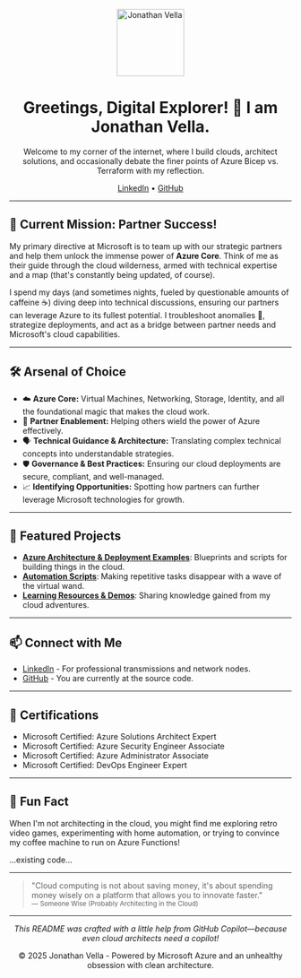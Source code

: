 <p align="center">
  <img src="https://avatars.githubusercontent.com/u/your-github-id?v=4" width="120" alt="Jonathan Vella"/>
</p>

<h1 align="center">Greetings, Digital Explorer! 👋 I am Jonathan Vella.</h1>

<p align="center">
  Welcome to my corner of the internet, where I build clouds, architect solutions, and occasionally debate the finer points of Azure Bicep vs. Terraform with my reflection.
</p>

<p align="center">
  <a href="https://www.linkedin.com/in/jonathanvella/">LinkedIn</a> •
  <a href="https://github.com/jonathan-vella">GitHub</a>
</p>

---

## 🚀 Current Mission: Partner Success!

My primary directive at Microsoft is to team up with our strategic partners and help them unlock the immense power of **Azure Core**. Think of me as their guide through the cloud wilderness, armed with technical expertise and a map (that's constantly being updated, of course).

I spend my days (and sometimes nights, fueled by questionable amounts of caffeine ☕) diving deep into technical discussions, ensuring our partners can leverage Azure to its fullest potential. I troubleshoot anomalies 👾, strategize deployments, and act as a bridge between partner needs and Microsoft's cloud capabilities.

---

## 🛠️ Arsenal of Choice

- ☁️ **Azure Core:** Virtual Machines, Networking, Storage, Identity, and all the foundational magic that makes the cloud work.
- 🤝 **Partner Enablement:** Helping others wield the power of Azure effectively.
- 🗣️ **Technical Guidance & Architecture:** Translating complex technical concepts into understandable strategies.
- 🛡️ **Governance & Best Practices:** Ensuring our cloud deployments are secure, compliant, and well-managed.
- 📈 **Identifying Opportunities:** Spotting how partners can further leverage Microsoft technologies for growth.

---

## 📂 Featured Projects

- **[Azure Architecture & Deployment Examples](#)**: Blueprints and scripts for building things in the cloud.
- **[Automation Scripts](#)**: Making repetitive tasks disappear with a wave of the virtual wand.
- **[Learning Resources & Demos](#)**: Sharing knowledge gained from my cloud adventures.

---

## 📫 Connect with Me

- [LinkedIn](https://www.linkedin.com/in/jonathanvella/) - For professional transmissions and network nodes.
- [GitHub](https://github.com/jonathan-vella) - You are currently at the source code.

---

## 🏅 Certifications

- Microsoft Certified: Azure Solutions Architect Expert
- Microsoft Certified: Azure Security Engineer Associate
- Microsoft Certified: Azure Administrator Associate
- Microsoft Certified: DevOps Engineer Expert

---

## 🎲 Fun Fact

When I'm not architecting in the cloud, you might find me exploring retro video games, experimenting with home automation, or trying to convince my coffee machine to run on Azure Functions!

...existing code...

---

> "Cloud computing is not about saving money, it's about spending money wisely on a platform that allows you to innovate faster."  
> <sub>— Someone Wise (Probably Architecting in the Cloud)</sub>

---

<p align="center">
  <em>This README was crafted with a little help from GitHub Copilot—because even cloud architects need a copilot!</em>
</p>

<p align="center">
  &copy; 2025 Jonathan Vella - Powered by Microsoft Azure and an unhealthy obsession with clean architecture.
</p>
